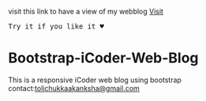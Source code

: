 visit this link to have a view of my webblog <a href="https://tolichukkaakanksha.github.io/Bootstrap-iCoder-Web-Blog/">Visit</a><br>
<pre>Try it if you like it &hearts;</pre>
# Bootstrap-iCoder-Web-Blog
This is a responsive iCoder web blog using bootstrap<br>
contact:tolichukkaakanksha@gmail.com
